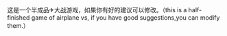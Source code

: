 这是一个半成品✈大战游戏，如果你有好的建议可以修改。（this is a half-finished game of airplane vs, if you have good suggestions,you can modify them.）
